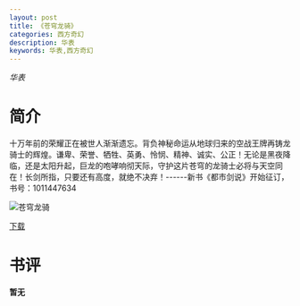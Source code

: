 ```yaml
---
layout: post
title: 《苍穹龙骑》
categories: 西方奇幻
description: 华表
keywords: 华表,西方奇幻
---
```

*华表*
# 简介
十万年前的荣耀正在被世人渐渐遗忘。背负神秘命运从地球归来的空战王牌再铸龙骑士的辉煌。谦卑、荣誉、牺牲、英勇、怜悯、精神、诚实、公正！无论是黑夜降临，还是太阳升起，巨龙的咆哮响彻天际，守护这片苍穹的龙骑士必将与天空同在！长剑所指，只要还有高度，就绝不决弃！------新书《都市剑说》开始征订，书号：1011447634

![苍穹龙骑](https://cdn.jsdelivr.net/gh/YYbooks0/yybooks0img@master/bookscover2/苍穹龙骑.7gbts1prhi40.jpg)

[下载](https://link.jscdn.cn/1drv/aHR0cHM6Ly8xZHJ2Lm1zL3QvcyFBaGU2R2dNWmVFb2poa3ZXVkVTcjYyYW1YeU9oP2U9Y21TbG9B.txt)

# 书评
**暂无**